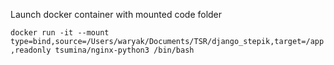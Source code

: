 Launch docker container with mounted code folder

`docker run -it --mount type=bind,source=/Users/waryak/Documents/TSR/django_stepik,target=/app,readonly tsumina/nginx-python3 /bin/bash`